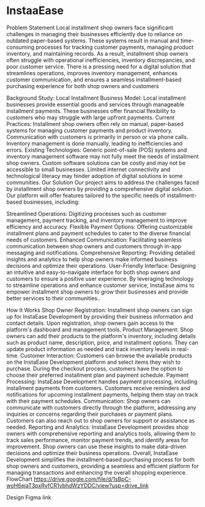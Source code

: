# InstaaEase
Problem Statement
Local installment shop owners face significant challenges in managing their businesses efficiently due to reliance on outdated paper-based systems. These systems result in manual and time-consuming processes for tracking customer payments, managing product inventory, and maintaining records. As a result, installment shop owners often struggle with operational inefficiencies, inventory discrepancies, and poor customer service. There is a pressing need for a digital solution that streamlines operations, improves inventory management, enhances customer communication, and ensures a seamless installment-based purchasing experience for both shop owners and customers

Background Study:
Local Installment Business Model:
Local installment businesses provide essential goods and services through manageable installment payments.
These businesses offer financial flexibility to customers who may struggle with large upfront payments.
Current Practices:
Installment shop owners often rely on manual, paper-based systems for managing customer payments and product inventory.
Communication with customers is primarily in person or via phone calls.
Inventory management is done manually, leading to inefficiencies and errors.
Existing Technologies:
Generic point-of-sale (POS) systems and inventory management software may not fully meet the needs of installment shop owners.
Custom software solutions can be costly and may not be accessible to small businesses.
Limited internet connectivity and technological literacy may hinder adoption of digital solutions in some communities.
Our Solution
Our project aims to address the challenges faced by installment shop owners by providing a comprehensive digital solution. Our platform will offer features tailored to the specific needs of installment-based businesses, including:

Streamlined Operations: Digitizing processes such as customer management, payment tracking, and inventory management to improve efficiency and accuracy.
Flexible Payment Options: Offering customizable installment plans and payment schedules to cater to the diverse financial needs of customers.
Enhanced Communication: Facilitating seamless communication between shop owners and customers through in-app messaging and notifications.
Comprehensive Reporting: Providing detailed insights and analytics to help shop owners make informed business decisions and optimize their operations.
User-Friendly Interface: Designing an intuitive and easy-to-navigate interface for both shop owners and customers to ensure a positive user experience.
By leveraging technology to streamline operations and enhance customer service, InstaEase aims to empower installment shop owners to grow their businesses and provide better services to their communities..

How It Works
Shop Owner Registration:
Installment shop owners can sign up for InstaEase Development by providing their business information and contact details.
Upon registration, shop owners gain access to the platform's dashboard and management tools.
Product Management:
Shop owners can add their products to the platform's inventory, including details such as product name, description, price, and installment options.
They can update product information as needed and track inventory levels in real-time.
Customer Interaction:
Customers can browse the available products on the InstaEase Development platform and select items they wish to purchase.
During the checkout process, customers have the option to choose their preferred installment plan and payment schedule.
Payment Processing:
InstaEase Development handles payment processing, including installment payments from customers.
Customers receive reminders and notifications for upcoming installment payments, helping them stay on track with their payment schedules.
Communication:
Shop owners can communicate with customers directly through the platform, addressing any inquiries or concerns regarding their purchases or payment plans.
Customers can also reach out to shop owners for support or assistance as needed.
Reporting and Analytics:
InstaEase Development provides shop owners with comprehensive reporting and analytics tools, allowing them to track sales performance, monitor payment trends, and identify areas for improvement.
Shop owners can use these insights to make data-driven decisions and optimize their business operations.
Overall, InstaEase Development simplifies the installment-based purchasing process for both shop owners and customers, providing a seamless and efficient platform for managing transactions and enhancing the overall shopping experience.
FlowChart
https://drive.google.com/file/d/1sBpC-woH6ejaT3pxRyfCR1ybhdWzYDDC/view?usp=drive_link

Design
Figma link
